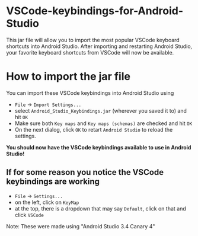 # VSCode-keybindings-for-Android-Studio
This jar file will allow you to import the most popular VSCode keyboard shortcuts into Android Studio.  After importing and restarting Android Studio, your favorite keyboard shortcuts from VSCode will now be available.

# How to import the jar file
You can import these VSCode keybindings into Android Studio using

- `File` -> `Import Settings...`
- select `Android_Studio_Keybindings.jar` (wherever you saved it to) and hit `OK`
- Make sure both `Key maps` and `Key maps (schemas)` are checked and hit `OK`
- On the next dialog, click `OK` to retart `Android Studio` to reload the settings.

**You should now have the VSCode keybindings available to use in Android Studio!**

## If for some reason you notice the VSCode keybindings are working
- `File` -> `Settings...`
- on the left, click on `KeyMap`
- at the top, there is a dropdown that may say `Default`, click on that and click `VSCode`

Note: These were made using "Android Studio 3.4 Canary 4"
